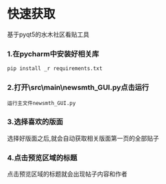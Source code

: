 # 快速获取

基于pyqt5的水木社区看贴工具

### 1.在pycharm中安装好相关库

```bash
pip install _r requirements.txt
```

### 2.打开\src\main\newsmth_GUI.py点击运行

```
运行主文件newsmth_GUI.py
```

### 3.选择喜欢的版面

选择好版面之后,就会自动获取相关版面第一页的全部贴子

### 4.点击预览区域的标题

点击预览区域的标题就会出现帖子内容和作者